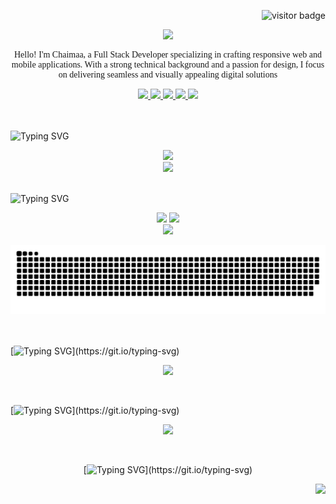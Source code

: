 <p align="right">
  <img src="https://visitor-badge.laobi.icu/badge?page_id=ChaimaaChouhaibi.ChaimaaChouhaibi" alt="visitor badge" />
</p>


<div align="center">
  <img src="https://readme-typing-svg.herokuapp.com?font=Playfair+Display&weight=500&color=213555&size=24&center=true&vCenter=true&lines=Hi+!,+I'm+Chaimaa+Chouhaibi;I'm+a+Web+Developer;I'm+a+Mobile+App+Developer;Glad+to+have+you+here+!" />
</div>

<p align="center" style="font-family: 'Times New Roman', Times, serif;">
  Hello! I'm Chaimaa, a Full Stack Developer specializing in crafting responsive web and mobile applications. With a strong technical background and a passion for design, I focus on delivering seamless and visually appealing digital solutions</p>
  
<div align="center">
   <a href="https://www.linkedin.com/in/chaimaa-chouhaibi-40712030a/" >
    <img src="https://img.shields.io/badge/LinkedIn-%230077B5.svg?logo=linkedin&logoColor=white" target="_black"  />
  </a>
  <a href="https://discord.gg/chaimaachouhaibi">
    <img src="https://img.shields.io/badge/Discord-%237289DA.svg?logo=discord&logoColor=white" />
  </a>
   <a href="mailto:chaimaachouhaibi@gmail.com">
    <img src="https://img.shields.io/badge/Email-%23D14836.svg?logo=gmail&logoColor=white" />
  </a>
   <a href="https://web.facebook.com/chaimaa.ell.3511?locale=fr_FR">
    <img src="https://img.shields.io/badge/Facebook-%231877F2.svg?logo=Facebook&logoColor=white" />
  </a>
  <a href="https://www.instagram.com/chaimaa_chouhaibi/">
    <img src="https://img.shields.io/badge/Instagram-%23E4405F.svg?logo=Instagram&logoColor=white" />
  </a>
</div>

<br>
<br>

![Typing SVG](https://readme-typing-svg.herokuapp.com?font=Times+New+Roman&weight=600&size=23&duration=4000&pause=1000&color=000000&repeat=false&width=435&lines=Technologies+and+Tools+I+use+%F0%9F%92%BB+%3A)

<div align="center">
  <img src="https://skillicons.dev/icons?i=html,css,js,react,vite,vue,bootstrap,tailwindcss,nextjs,laravel,mysql,php" /><br>
  <img src="https://skillicons.dev/icons?i=vscode,androidstudio,postman,git,github,notion,figma" /><br>
</div><br>


![Typing SVG](https://readme-typing-svg.herokuapp.com?font=Times+New+Roman&weight=600&size=23&duration=4000&pause=1000&color=000000&repeat=false&width=435&lines=GitHub+Stats+📈+:)

<div align="center">
  
![](https://github-readme-stats.vercel.app/api?username=ChaimaaChouhaibi&theme=holi&hide_border=true&include_all_commits=false&count_private=false)
![](https://github-readme-stats.vercel.app/api/top-langs/?username=ChaimaaChouhaibi&theme=holi&hide_border=true&include_all_commits=false&count_private=false&layout=compact)<br/>
![](https://github-readme-streak-stats.herokuapp.com/?user=ChaimaaChouhaibi&theme=holi&hide_border=true)
</div>

<div align="center">
<img alt="snake eating my contributions" src="https://raw.githubusercontent.com/Elanza-48/Elanza-48/main/resources/img/github-contribution-grid-snake.svg" />
</div>
<br><br>

[![Typing SVG](https://readme-typing-svg.herokuapp.com?font=Times+New+Roman&size=23&duration=4000&pause=1000&color=000000&repeat=false&width=435&lines=GitHub+Trophies+🏆+:)](https://git.io/typing-svg)
<div align="center">
  
![](https://github-profile-trophy.vercel.app/?username=ChaimaaChouhaibi&theme=blue_navy&no-frame=false&no-bg=true&margin-w=4)
</div>
<br>

[![Typing SVG](https://readme-typing-svg.herokuapp.com?font=Times+New+Roman&size=23&duration=4000&pause=1000&color=000000&repeat=false&width=435&lines=Random+Dev+Quote+✍️+:)](https://git.io/typing-svg)

<div align="center">
  
![](https://quotes-github-readme.vercel.app/api?type=horizontal&theme=light)
</div>
<br>

<div align="center">
  
  [![Typing SVG](https://readme-typing-svg.herokuapp.com?font=Times+New+Roman&size=23&pause=1000&color=000000&width=435&center=true&vCenter=tru&lines=Thanks+For+Visiting+!++;Stay+tuned+for+more+updates.)](https://git.io/typing-svg)
</div>
<div align="right">
  
[![](https://visitcount.itsvg.in/api?id=ChaimaaChouhaibi&icon=7&color=1)](https://visitcount.itsvg.in)

</div>



